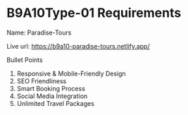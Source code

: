 # B9A10Type-01 Requirements

 Name: Paradise-Tours
 
 Live url: https://b9a10-paradise-tours.netlify.app/




Bullet Points
1. Responsive & Mobile-Friendly Design
2. SEO Friendliness
3. Smart Booking Process
4. Social Media Integration
5. Unlimited Travel Packages